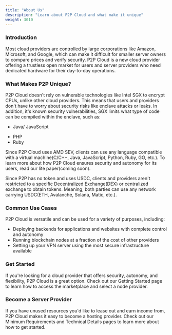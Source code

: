 ```yaml
---
title: "About Us"
description: "Learn about P2P Cloud and what make it unique"
weight: 3010
---
```

### Introduction

Most cloud providers are controlled by large corporations like Amazon, Microsoft, and Google, which can make it difficult for smaller server owners to compare prices and verify security. P2P Cloud is a new cloud provider offering a trustless open market for users and server providers who need dedicated hardware for their day-to-day operations.

### What Makes P2P Unique?

P2P Cloud doesn't rely on vulnerable technologies like Intel SGX to encrypt CPUs, unlike other cloud providers. This means that users and providers don't have to worry about security risks like enclave attacks or leaks. In addition, it's known security vulnerabilities, SGX limits what type of code can be compiled within the enclave, such as:
- Java/ JavaScript 
* PHP
* Ruby

Since P2P Cloud uses AMD SEV, clients can use any language compatible with a virtual machine(C/C++, Java, JavaScript, Python, Ruby, GO, etc.). To learn more about how P2P Cloud ensures security and autonomy for its users, read our lite paper(coming soon).

Since P2P has no token and uses USDC, clients and providers aren't restricted to a specific Decentralized Exchange(DEX) or centralized exchange to obtain tokens. Meaning, both parties can use any network carrying USDC(ETH, Avalanche, Solana, Matic, etc.).  

### Common Use Cases

P2P Cloud is versatile and can be used for a variety of purposes, including:
-   Deploying backends for applications and websites with complete control and autonomy
-   Running blockchain nodes at a fraction of the cost of other providers
-   Setting up your VPN server using the most secure infrastructure available

### Get Started
If you're looking for a cloud provider that offers security, autonomy, and flexibility, P2P Cloud is a great option. Check out our Getting Started page to learn how to access the marketplace and select a node provider.

### Become a Server Provider
If you have unused resources you'd like to lease out and earn income from, P2P Cloud makes it easy to become a hosting provider. Check out our Minimum Requirements and Technical Details pages to learn more about how to get started.